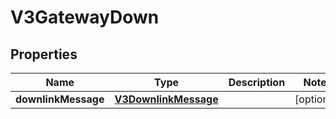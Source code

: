 
# V3GatewayDown

## Properties
Name | Type | Description | Notes
------------ | ------------- | ------------- | -------------
**downlinkMessage** | [**V3DownlinkMessage**](V3DownlinkMessage.md) |  |  [optional]



